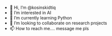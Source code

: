 - 👋 Hi, I’m @kosinskidtiq
- 👀 I’m interested in AI
- 🌱 I’m currently learning Python
- 💞️ I’m looking to collaborate on research projects
- 📫 How to reach me.... message me pls

<!---
kosinskidtiq/kosinskidtiq is a ✨ special ✨ repository because its `README.md` (this file) appears on your GitHub profile.
You can click the Preview link to take a look at your changes.
--->
